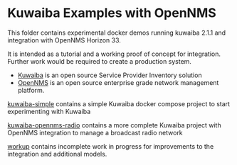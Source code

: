 # Kuwaiba Examples with OpenNMS

This folder contains experimental docker demos running kuwaiba 2.1.1 and integration with OpenNMS Horizon 33.

It is intended as a tutorial and a working proof of concept for integration. 
Further work would be required to create a production system.

* [Kuwaiba](https://www.kuwaiba.org/) is an open source Service Provider Inventory solution
* [OpenNMS](https://github.com/OpenNMS/opennms) is an open source enterprise grade network management platform.

[kuwaiba-simple](../kuwaiba-simple)  contains a simple Kuwaiba docker compose project to start experimenting with Kuwaiba

[kuwaiba-opennms-radio](../kuwaiba-opennms-radio) contains a more complete Kuwaiba project with OpenNMS integration to manage a broadcast radio network

[workup](../workup) contains incomplete work in progress for improvements to the integration and additional models.
